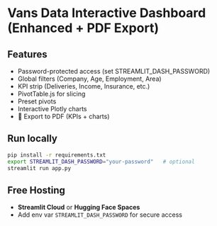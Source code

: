 
# Vans Data Interactive Dashboard (Enhanced + PDF Export)

## Features
- Password-protected access (set STREAMLIT_DASH_PASSWORD)
- Global filters (Company, Age, Employment, Area)
- KPI strip (Deliveries, Income, Insurance, etc.)
- PivotTable.js for slicing
- Preset pivots
- Interactive Plotly charts
- 📑 Export to PDF (KPIs + charts)

## Run locally
```bash
pip install -r requirements.txt
export STREAMLIT_DASH_PASSWORD="your-password"   # optional
streamlit run app.py
```

## Free Hosting
- **Streamlit Cloud** or **Hugging Face Spaces**
- Add env var `STREAMLIT_DASH_PASSWORD` for secure access
